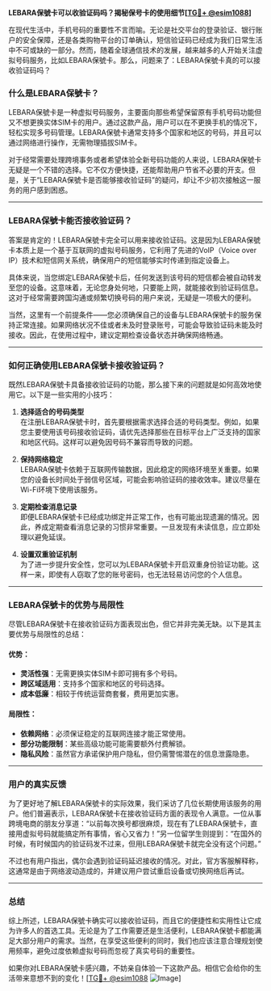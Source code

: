 **LEBARA保號卡可以收验证码吗？揭秘保号卡的使用细节[[TG💪+ @esim1088](https://t.me/s/esim1088)]**

在现代生活中，手机号码的重要性不言而喻。无论是社交平台的登录验证、银行账户的安全保障，还是各类购物平台的订单确认，短信验证码已经成为我们日常生活中不可或缺的一部分。然而，随着全球通信技术的发展，越来越多的人开始关注虚拟号码服务，比如LEBARA保號卡。那么，问题来了：LEBARA保號卡真的可以接收验证码吗？

### 什么是LEBARA保號卡？

LEBARA保號卡是一种虚拟号码服务，主要面向那些希望保留原有手机号码功能但又不想更换实体SIM卡的用户。通过这款产品，用户可以在不更换手机的情况下，轻松实现多号码管理。LEBARA保號卡通常支持多个国家和地区的号码，并且可以通过网络进行操作，无需物理插拔SIM卡。

对于经常需要处理跨境事务或者希望体验全新号码功能的人来说，LEBARA保號卡无疑是一个不错的选择。它不仅方便快捷，还能帮助用户节省不必要的开支。但是，关于“LEBARA保號卡是否能够接收验证码”的疑问，却让不少初次接触这一服务的用户感到困惑。

---

### LEBARA保號卡能否接收验证码？

答案是肯定的！LEBARA保號卡完全可以用来接收验证码。这是因为LEBARA保號卡本质上是一个基于互联网的虚拟号码服务，它利用了先进的VoIP（Voice over IP）技术和短信网关系统，确保用户的短信能够实时传递到指定设备上。

具体来说，当您绑定LEBARA保號卡后，任何发送到该号码的短信都会被自动转发至您的设备。这意味着，无论您身处何地，只要能上网，就能接收到验证码信息。这对于经常需要跨国沟通或频繁切换号码的用户来说，无疑是一项极大的便利。

当然，这里有一个前提条件——您必须确保自己的设备与LEBARA保號卡的服务保持正常连接。如果网络状况不佳或者未及时登录账号，可能会导致验证码未能及时接收。因此，在使用过程中，建议定期检查设备状态并确保网络畅通。

---

### 如何正确使用LEBARA保號卡接收验证码？

既然LEBARA保號卡具备接收验证码的功能，那么接下来的问题就是如何高效地使用它。以下是一些实用的小技巧：

1. **选择适合的号码类型**  
   在注册LEBARA保號卡时，首先要根据需求选择合适的号码类型。例如，如果您主要使用该号码接收验证码，请优先选择那些在目标平台上广泛支持的国家和地区代码。这样可以避免因号码不兼容而导致的问题。

2. **保持网络稳定**  
   LEBARA保號卡依赖于互联网传输数据，因此稳定的网络环境至关重要。如果您的设备长时间处于弱信号区域，可能会影响验证码的接收效率。建议尽量在Wi-Fi环境下使用该服务。

3. **定期检查消息记录**  
   即便LEBARA保號卡已经成功绑定并正常工作，也有可能出现遗漏的情况。因此，养成定期查看消息记录的习惯非常重要。一旦发现有未读信息，应立即处理以避免延误。

4. **设置双重验证机制**  
   为了进一步提升安全性，您可以为LEBARA保號卡开启双重身份验证功能。这样一来，即使有人窃取了您的账号密码，也无法轻易访问您的个人信息。

---

### LEBARA保號卡的优势与局限性

尽管LEBARA保號卡在接收验证码方面表现出色，但它并非完美无缺。以下是其主要优势与局限性的总结：

#### 优势：
- **灵活性强**：无需更换实体SIM卡即可拥有多个号码。
- **跨区域适用**：支持多个国家和地区的号码选择。
- **成本低廉**：相较于传统运营商套餐，费用更加实惠。

#### 局限性：
- **依赖网络**：必须保证稳定的互联网连接才能正常使用。
- **部分功能限制**：某些高级功能可能需要额外付费解锁。
- **隐私风险**：虽然官方承诺保护用户隐私，但仍需警惕潜在的信息泄露隐患。

---

### 用户的真实反馈

为了更好地了解LEBARA保號卡的实际效果，我们采访了几位长期使用该服务的用户。他们普遍表示，LEBARA保號卡在接收验证码方面的表现令人满意。一位从事跨境电商的朋友分享道：“以前每次换号都很麻烦，现在有了LEBARA保號卡，直接用虚拟号码就能搞定所有事情，省心又省力！”另一位留学生则提到：“在国外的时候，有时候国内的验证码发不过来，但用LEBARA保號卡就完全没有这个问题。”

不过也有用户指出，偶尔会遇到验证码延迟接收的情况。对此，官方客服解释称，这通常是由于网络波动造成的，并建议用户尝试重启设备或切换网络后再试。

---

### 总结

综上所述，LEBARA保號卡确实可以接收验证码，而且它的便捷性和实用性让它成为许多人的首选工具。无论是为了工作需要还是生活便利，LEBARA保號卡都能满足大部分用户的需求。当然，在享受这些便利的同时，我们也应该注意合理规划使用频率，避免过度依赖虚拟号码而忽视了真实号码的重要性。

如果你对LEBARA保號卡感兴趣，不妨亲自体验一下这款产品。相信它会给你的生活带来意想不到的变化！[[TG💪+ @esim1088](https://t.me/s/esim1088) ![Image](https://i.postimg.cc/4NQfJmqS/Snipaste-2025-05-13-00-14-12.png)]